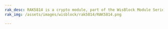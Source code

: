 ```yaml
---
rak_desc: RAK5814 is a crypto module, part of the WisBlock Module Series. It was designed to be secured with hardware-based key storage. The crypto chip is ATECC608A from Microchip.
rak_img: /assets/images/wisblock/rak5814/RAK5814.png

---
```


<rk-redirect to="/Product-Categories/WisBlock/RAK5814/Overview/" />